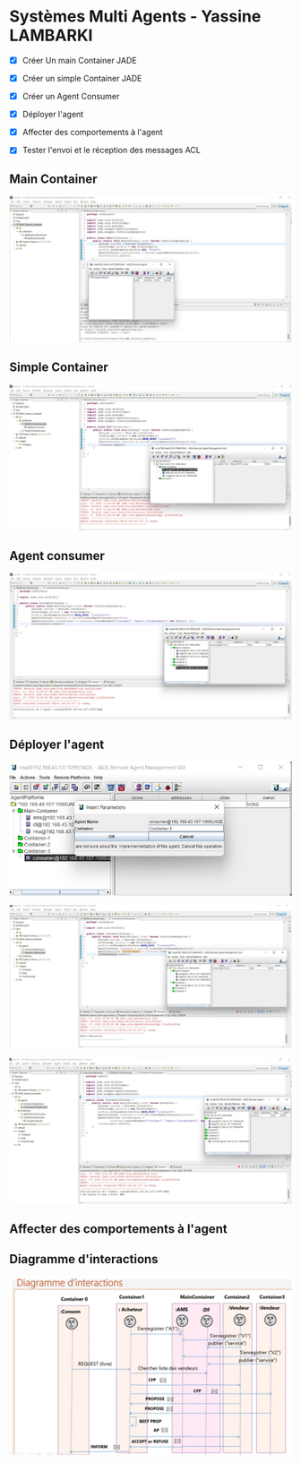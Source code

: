 # Systèmes Multi Agents  - Yassine LAMBARKI


- [x] Créer Un main Container JADE
- [x] Créer un simple Container JADE
- [x] Créer un Agent Consumer
- [x] Déployer l'agent
- [x] Affecter des comportements à l'agent
- [x] Tester l'envoi et le réception des messages ACL



## Main Container  

![jade](/images/1.png.jpg)


## Simple Container

![AgentContainer](/images/2.jpg)

## Agent consumer

![consumerContainer](/images/consumer.jpg)

## Déployer l'agent

![consumerContainer](/images/deployerAgent.jpg)

![consumerContainer](/images/afterMigration.jpg)

![consumerContainer](/images/comportement.jpg)


## Affecter des comportements à l'agent


## Diagramme d'interactions

![dinteraction](/images/diagramme.jpg)


